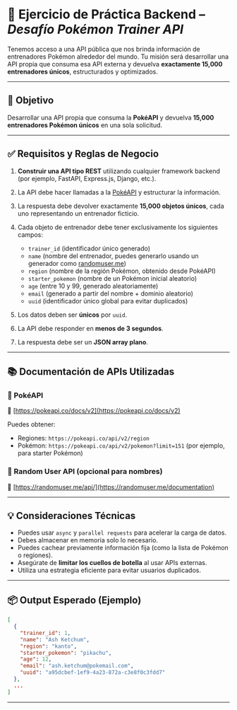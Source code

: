 # 🧪 Ejercicio de Práctica Backend – *Desafío Pokémon Trainer API*

Tenemos acceso a una API pública que nos brinda información de entrenadores Pokémon alrededor del mundo. Tu misión será desarrollar una API propia que consuma esa API externa y devuelva **exactamente 15,000 entrenadores únicos**, estructurados y optimizados.

---

## 🎯 Objetivo

Desarrollar una API propia que consuma la **PokéAPI** y devuelva **15,000 entrenadores Pokémon únicos** en una sola solicitud.

---

## ✅ Requisitos y Reglas de Negocio

1. **Construir una API tipo REST** utilizando cualquier framework backend (por ejemplo, FastAPI, Express.js, Django, etc.).

2. La API debe hacer llamadas a la [PokéAPI](https://pokeapi.co) y estructurar la información.

3. La respuesta debe devolver exactamente **15,000 objetos únicos**, cada uno representando un entrenador ficticio.

4. Cada objeto de entrenador debe tener exclusivamente los siguientes campos:

   * `trainer_id` (identificador único generado)
   * `name` (nombre del entrenador, puedes generarlo usando un generador como [randomuser.me](https://randomuser.me))
   * `region` (nombre de la región Pokémon, obtenido desde PokéAPI)
   * `starter_pokemon` (nombre de un Pokémon inicial aleatorio)
   * `age` (entre 10 y 99, generado aleatoriamente)
   * `email` (generado a partir del nombre + dominio aleatorio)
   * `uuid` (identificador único global para evitar duplicados)

5. Los datos deben ser **únicos** por `uuid`.

6. La API debe responder en **menos de 3 segundos**.

7. La respuesta debe ser un **JSON array plano**.

---

## 📚 Documentación de APIs Utilizadas

### 🔸 PokéAPI

🔗 [https://pokeapi.co/docs/v2](https://pokeapi.co/docs/v2)

Puedes obtener:

* Regiones: `https://pokeapi.co/api/v2/region`
* Pokémon: `https://pokeapi.co/api/v2/pokemon?limit=151` (por ejemplo, para starter Pokémon)

### 🔸 Random User API (opcional para nombres)

🔗 [https://randomuser.me/api/](https://randomuser.me/documentation)

---

## 💡 Consideraciones Técnicas

* Puedes usar `async` y `parallel requests` para acelerar la carga de datos.
* Debes almacenar en memoria solo lo necesario.
* Puedes cachear previamente información fija (como la lista de Pokémon o regiones).
* Asegúrate de **limitar los cuellos de botella** al usar APIs externas.
* Utiliza una estrategia eficiente para evitar usuarios duplicados.

---

## 📦 Output Esperado (Ejemplo)

```json
[
  {
    "trainer_id": 1,
    "name": "Ash Ketchum",
    "region": "kanto",
    "starter_pokemon": "pikachu",
    "age": 12,
    "email": "ash.ketchum@pokemail.com",
    "uuid": "a95dcbef-1ef9-4a23-872a-c3e8f0c3fdd7"
  },
  ...
]
```

---
